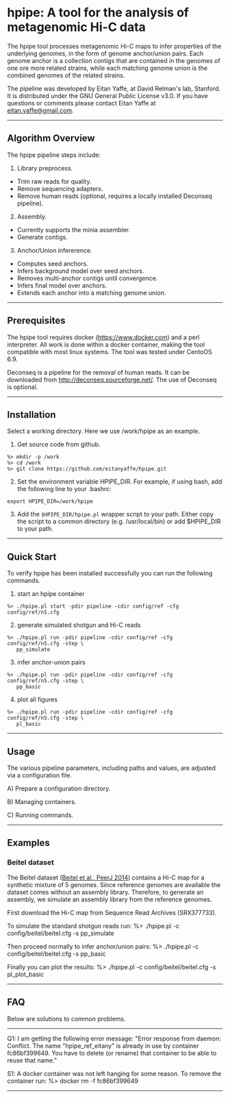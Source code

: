 # hpipe: A tool for the analysis of metagenomic Hi-C data

The hpipe tool processes metagenomic Hi-C maps to infer properties of the
underlying genomes, in the form of genome anchor/union pairs. Each genome 
anchor is a collection contigs that are contained in the genomes of one 
ore more related strains, while each matching genome union is the combined 
genomes of the related strains. 
 
The pipeline was developed by Eitan Yaffe, at David Relman's lab, Stanford. 
It is distributed under the GNU General Public License v3.0. If you have
questions or comments please contact Eitan Yaffe at eitan.yaffe@gmail.com.

--------------------------------------------------------------------------------
## Algorithm Overview

The hpipe pipeline steps include:

1. Library preprocess.
  * Trim raw reads for quality.
  * Remove sequencing adapters.
  * Remove human reads (optional, requires a locally installed Deconseq pipeline).

2. Assembly. 
  * Currently supports the minia assembler.
  * Generate contigs.

3. Anchor/Union infererence.
  * Computes seed anchors.
  * Infers background model over seed anchors.
  * Removes multi-anchor contigs until convergence.
  * Infers final model over anchors.
  * Extends each anchor into a matching genome union. 

--------------------------------------------------------------------------------
## Prerequisites

The hpipe tool requires docker (https://www.docker.com) and a perl interpreter. 
All work is done within a docker container, making the tool compatible with most 
linux systems. The tool was tested under CentoOS 6.9.

Deconseq is a pipeline for the removal of human reads. It can be downloaded 
from http://deconseq.sourceforge.net/. The use of Deconseq is optional.

--------------------------------------------------------------------------------
## Installation

Select a working directory. Here we use /work/hpipe as an example.

1. Get source code from github. 
```
%> mkdir -p /work
%> cd /work
%> git clone https://github.com/eitanyaffe/hpipe.git
```

2. Set the environment variable HPIPE_DIR. For example, if using bash, add 
the following line to your .bashrc:
```
export HPIPE_DIR=/work/hpipe
```

3. Add the `$HPIPE_DIR/hpipe.pl` wrapper script to your path. Either copy the
script to a common directory (e.g. /usr/local/bin) or add $HPIPE_DIR to your
path.

--------------------------------------------------------------------------------
## Quick Start

To verify hpipe has been installed successfully you can run the following
commands.

1. start an hpipe container
```
%> ./hpipe.pl start -pdir pipeline -cdir config/ref -cfg config/ref/n5.cfg
```

2. generate simulated shotgun and Hi-C reads 
```
%> ./hpipe.pl run -pdir pipeline -cdir config/ref -cfg config/ref/n5.cfg -step \
   pp_simulate
```

3. infer anchor-union pairs
```
%> ./hpipe.pl run -pdir pipeline -cdir config/ref -cfg config/ref/n5.cfg -step \
   pp_basic
```

4. plot all figures
```
%> ./hpipe.pl run -pdir pipeline -cdir config/ref -cfg config/ref/n5.cfg -step \
   pl_basic
```

--------------------------------------------------------------------------------
## Usage

The various pipeline parameters, including paths and values, are adjusted via
a configuration file. 

A) Prepare a configuration directory.

B) Managing containers.

C) Running commands.

--------------------------------------------------------------------------------
## Examples

### Beitel dataset

The Beitel dataset ([Beitel et al., PeerJ 2014](https://peerj.com/articles/415/)) contains
a Hi-C map for a synthetic mixture of 5 genomes. Since reference genomes are 
available the dataset comes without an assembly library. Therefore, to generate
an assembly, we simulate an assembly library from the reference genomes.

First download the Hi-C map from Sequence Read Archives (SRX377733).

To simulate the standard shotgun reads run:
%> ./hpipe.pl -c config/beitel/beitel.cfg -s pp_simulate

Then proceed normally to infer anchor/union pairs:
%> ./hpipe.pl -c config/beitel/beitel.cfg -s pp_basic

Finally you can plot the results:
%> ./hpipe.pl -c config/beitel/beitel.cfg -s pl_plot_basic

--------------------------------------------------------------------------------
## FAQ

Below are solutions to common problems.

--------------------------------------------------------------------------------


Q1: I am getting the following error message:
"Error response from daemon: Conflict. The name "hpipe_ref_eitany" is already 
in use by container fc86bf399649. You have to delete (or rename) that container 
to be able to reuse that name."

S1: A docker container was not left hanging for some reason. To remove the 
container run:
%> docker rm -f fc86bf399649

--------------------------------------------------------------------------------

